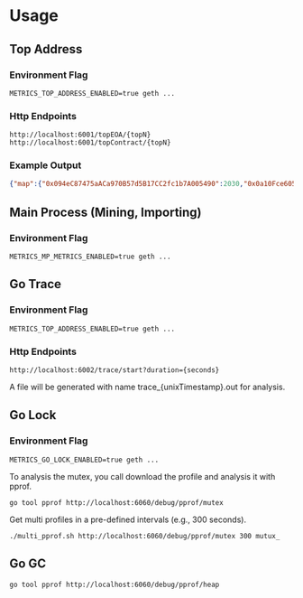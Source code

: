 # Usage 
## Top Address
### Environment Flag
```
METRICS_TOP_ADDRESS_ENABLED=true geth ...
```
### Http Endpoints
```
http://localhost:6001/topEOA/{topN}
http://localhost:6001/topContract/{topN}
```
### Example Output
```json
{"map":{"0x094eC87475aACa970B57d5B17CC2fc1b7A005490":2030,"0x0a10Fce605fdd59FFB4a4E15d932bAac05e4689d":7481,"0x23FE208B228b8938613987cEaC3e34e75F590283":2041,"0x428348c907F53c4FB72229A394D153Af0694A1d9":3921,"0x51383c0060C6Dc212071D7Ad063C64C7f7A163Cf":3031,"0x631Fc1EA2270e98fbD9D92658eCe0F5a269Aa161":13660,"0x833E8b8d6E45246b851e1fA89d109F8429F3006c":3208,"0xA3fd5cC5BA356433b28209d812Ff0Cf261881e1B":2062,"0xDe31acB1217E08139a655B5572B58d2d65acd87c":2857,"0xEF575087F1e7BeC54046F98119c8C392a37c51dd":16263},"start":"2022-02-15T17:00:50.797885+08:00","end":"2022-02-15T17:11:49.577221+08:00"}
```

## Main Process (Mining, Importing)
### Environment Flag
```
METRICS_MP_METRICS_ENABLED=true geth ...
```


## Go Trace
### Environment Flag
```
METRICS_TOP_ADDRESS_ENABLED=true geth ...
```
### Http Endpoints
```
http://localhost:6002/trace/start?duration={seconds}
```
A file will be generated with name trace_{unixTimestamp}.out for analysis.


## Go Lock
### Environment Flag
```
METRICS_GO_LOCK_ENABLED=true geth ...
```
To analysis the mutex, you call download the profile and analysis it with pprof.
```
go tool pprof http://localhost:6060/debug/pprof/mutex
```

Get multi profiles in a pre-defined intervals (e.g., 300 seconds).
```
./multi_pprof.sh http://localhost:6060/debug/pprof/mutex 300 mutux_
```

## Go GC
```
go tool pprof http://localhost:6060/debug/pprof/heap
```